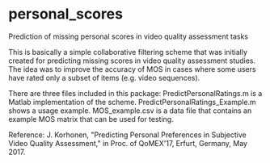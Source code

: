 # personal_scores
Prediction of missing personal scores in video quality assessment tasks

This is basically a simple collaborative filtering scheme that was initially created for predicting missing
scores in video quality assessment studies. The idea was to improve the accuracy of MOS in cases where some
users have rated only a subset of items (e.g. video sequences).

There are three files included in this package: PredictPersonalRatings.m is a Matlab implementation of the
scheme. PredictPersonalRatings_Example.m shows a usage example. MOS_example.csv is a data file that contains
an example MOS matrix that can be used for testing.

Reference: J. Korhonen, "Predicting Personal Preferences in Subjective Video Quality Assessment," in Proc.
of QoMEX'17, Erfurt, Germany, May 2017.
